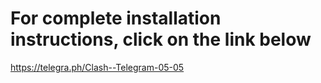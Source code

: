 # For complete installation instructions, click on the link below

https://telegra.ph/Clash--Telegram-05-05
